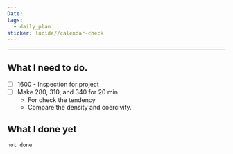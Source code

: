 ```yaml
---
Date: 
tags:
  - daily_plan
sticker: lucide//calendar-check
---
```

---
## What I need to do.

- [ ] 1600 - Inspection for project
- [ ] Make 280, 310, and 340 for 20 min
	- For check the tendency
	- Compare the density and coercivity.



## What I done yet
```tasks
not done
```
